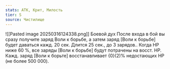 ```yaml
---
stats: АТК, Крит, Милость
tier: S
source: Чистилище
---
```

![[Pasted image 20250316124338.png]]
Боевой дух
После входа в бой вы сразу получите заряд Воли к борьбе, а затем заряд [Воли к борьбе] будет даваться кажд. 20 сек. Длится 25 сек., до 3 зарядов.. Когда HP ниже 60 %, все заряды [Воли к борьбе] будут потрачены на восст. HP. Кажд. заряд [Воли к борьте] восстанавливает {0}(2)% недостающих HP (не более 500 000).
